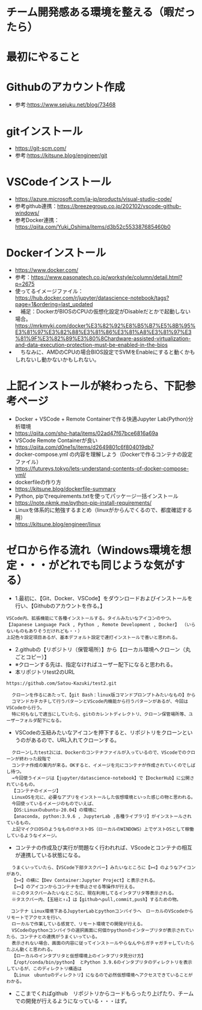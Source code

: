 # チーム開発感ある環境を整える（暇だったら）
# 最初にやること
# Githubのアカウント作成 
- 参考:https://www.sejuku.net/blog/73468
# gitインストール
- https://git-scm.com/
- 参考:https://kitsune.blog/engineer/git
# VSCodeインストール 
- https://azure.microsoft.com/ja-jp/products/visual-studio-code/
- 参考github連携：https://breezegroup.co.jp/202102/vscode-github-windows/
- 参考Docker連携：https://qiita.com/Yuki_Oshima/items/d3b52c553387685460b0
# Dockerインストール
- https://www.docker.com/
- 参考：https://www.pasonatech.co.jp/workstyle/column/detail.html?p=2675
- 使ってるイメージファイル：https://hub.docker.com/r/jupyter/datascience-notebook/tags?page=1&ordering=last_updated
- 　補足：DockerがBIOSのCPUの仮想化設定がDisableだとかで起動しない場合。https://mrkmyki.com/docker%E3%82%92%E8%B5%B7%E5%8B%95%E3%81%97%E3%82%88%E3%81%86%E3%81%A8%E3%81%97%E3%81%9F%E3%82%89%E3%80%8Chardware-assisted-virtualization-and-data-execution-protection-must-be-enabled-in-the-bios
- 　ちなみに、AMDのCPUの場合BIOS設定でSVMをEnableにすると動くかもしれないし動かないかもしれない。

# 上記インストールが終わったら、下記参考ページ
- Docker + VSCode + Remote Containerで作る快適Jupyter Lab(Python)分析環境
- https://qiita.com/sho-hata/items/02ad47f67bce6816a69a
- VSCode Remote Containerが良い
- https://qiita.com/d0ne1s/items/d2649801c6f804019db7
- docker-compose.yml の内容を理解しよう（Dockerで作るコンテナの設定ファイル）
- https://futureys.tokyo/lets-understand-contents-of-docker-compose-yml/
- dockerfileの作り方
- https://kitsune.blog/dockerfile-summary
- Python, pipでrequirements.txtを使ってパッケージ一括インストール
- https://note.nkmk.me/python-pip-install-requirements/
- Linuxを体系的に勉強するまとめ（linuxがからんでくるので、都度確認する用）
- https://kitsune.blog/engineer/linux

# ゼロから作る流れ（Windows環境を想定・・・がどれでも同じような気がする）
- 1.最初に、【Git、Docker、VSCode】をダウンロードおよびインストールを行い、【Githubのアカウントを作る。】
```
VSCode内、拡張機能にて各種インストールする。タイルみたいなアイコンのやつ。
【Japanese Language Pack , Python , Remote Development , Docker】 （いらないものもありそうだけれども・・）
上記色々設定項目あるが、基本デフォルト設定で連打インストールで善いと思われる。
```
- 2.githubの【リポジトリ（保管場所）】から【ローカル環境へクローン（丸ごとコピー）】
- ※クローンする先は、指定なければユーザー配下になると思われる。
- 本リポジトリtest2のURL
```
https://github.com/Satou-Kazuki/test2.git
```
```
  クローンを作るにあたって、【git Bash：linux版コマンドプロンプトみたいなもの】から
  コマンドカチカチして行うパターンとVScode内機能から行うパターンがあるが、今回はVSCodeから行う。
  特に何もなしで適当にしていたら、gitのカレントディレクトリ、クローン保管場所等、ユーザーフォルダ配下になる。
```
- VSCodeの玉紐みたいなアイコンを押下すると、リポジトリをクローンというのがあるので、URL入れてクローンする。
```
  クローンしたtest2には、Dockerのコンテナファイルが入っているので、VScodeでのクローンが終わった段階で
  コンテナ作成の案内が来る。OKすると、イメージを元にコンテナが作成されていくのでしばし待つ。
  →今回使うイメージは【jupyter/datascience-notebook】で【DockerHub】に公開されているもの。
  【コンテナのイメージ】
  LinuxOSを元に、必要なアプリをインストールした仮想環境といった感じの物と思われる。
  今回使っているイメージのものでいえば、
  【OS:Linuxのubuntu-20.04】の環境に
  【anaconda, python:3.9.6 , JupyterLab ,各種ライブラリ】がインストールされているもの。
  上記マイクロOSのようなものがホストOS（ローカルのWINDOWS）上でゲストOSとして稼働しているようなイメージ。
```
- コンテナの作成及び実行が問題なく行われれば、VScodeとコンテナの相互が連携している状態になる。
```
  うまくいっていたら、【VSCode下部タスクバー】みたいなところに【><】のようなアイコンがあり、
  【><】の横に【Dev Container:Jupyter Project】と表示される。
  【><】のアイコンからコンテナを停止させる等操作が行える。
  ※このタスクバーみたいなところに、現在利用してるインタプリタ等表示される。
  ※タスクバー内、【玉紐と↑↓】は【githubへpull,commit,push】するための物。
```
```
　コンテナ Linux環境下あるJupyterLabとpythonコンパイラへ　ローカルのVScodeからリモートでアクセスを行い、
  ローカルで作業している感覚で、リモート環境での開発が行える。
  VSCodeのpythonコンパイラの選択画面に何個かpythonのインタープリタが表示されていたら、コンテナとの連携がうまくいっている。
  表示されない場合、画面の内容に従ってインストールやらなんやらガチャガチャしていたらたぶん動くと思われる。
  【ローカルのインタプリタと仮想環境上のインタプリタ見分け方】
  【/opt/conda/bin/python】 とPython 3.9.6のインタプリタのディレクトリを表示しているが、このディレクトリ構造は
  【Linux　ubuntuのディレクトリ】になるので必然仮想環境へアクセスできていることがわかる。
```
- ここまでくればgithub　リポジトリからコードもらったり上げたり、チームでの開発が行えるようになっている・・・はず。

  
  
